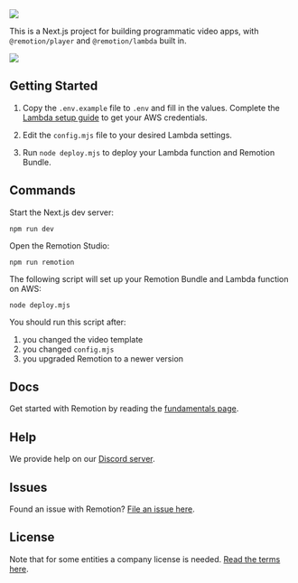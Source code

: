 <img src="https://github.com/remotion-dev/template-next/assets/1629785/9092db5f-7c0c-4d38-97c4-5f5a61f5cc098" />

This is a Next.js project for building programmatic video apps, with `@remotion/player` and `@remotion/lambda` built in.

<img src="https://github.com/remotion-dev/template-next/assets/1629785/c9c2e5ca-2637-4ec8-8e40-a8feb5740d88" />

## Getting Started

1. Copy the `.env.example` file to `.env` and fill in the values.
   Complete the [Lambda setup guide](https://www.remotion.dev/docs/lambda/setup) to get your AWS credentials.

2. Edit the `config.mjs` file to your desired Lambda settings.

3. Run `node deploy.mjs` to deploy your Lambda function and Remotion Bundle.

## Commands

Start the Next.js dev server:

```
npm run dev
```

Open the Remotion Studio:

```
npm run remotion
```

The following script will set up your Remotion Bundle and Lambda function on AWS:

```
node deploy.mjs
```

You should run this script after:

1. you changed the video template
2. you changed `config.mjs`
3. you upgraded Remotion to a newer version

## Docs

Get started with Remotion by reading the [fundamentals page](https://www.remotion.dev/docs/the-fundamentals).

## Help

We provide help on our [Discord server](https://remotion.dev/discord).

## Issues

Found an issue with Remotion? [File an issue here](https://remotion.dev/issue).

## License

Note that for some entities a company license is needed. [Read the terms here](https://github.com/remotion-dev/remotion/blob/main/LICENSE.md).
